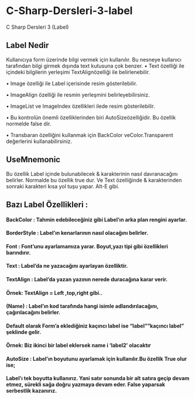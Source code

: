 # C-Sharp-Dersleri-3-label
C Sharp Dersleri 3 (Label)

## Label Nedir
Kullanıcıya form üzerinde bilgi vermek için kullanılır. Bu nesneye kullanıcı tarafından bilgi girmek dışında
text kutusuna çok benzer.
• Text özelliği ile içindeki bilgilerin yerleşimi TextAlignözelliği ile belirlenebilir.

• Image özelliği ile Label içerisinde resim gösterilebilir.

• ImageAlign özelliği ile resmin yerleşmini belirleyebilirsiniz.

• ImageList ve ImageIndex özellikleri ilede resim gösterilebilir.

• Bu kontrolün önemli özelliklerinden biri AutoSizeözelliğidir. Bu özellik normelde false dir.

• Transbaran özelliğini kullanmak için BackColor veColor.Transparent değerlerini
kullanabilirsiniz.

## UseMnemonic
Bu özellik Label içinde bulunabilecek & karakterinin nasıl davranacağını belirler. Normalde bu özellik
true dur. Ve Text özelliğinde & karakterinden sonraki karakteri kısa yol tuşu yapar. Alt-E gibi.

## Bazı Label Özellikleri :
#### BackColor : Tahmin edebileceğiniz gibi Label’ın arka plan rengini ayarlar.

#### BorderStyle : Label’ın kenarlarının nasıl olacağını belirler.

#### Font : Font’unu ayarlamamıza yarar. Boyut,yazı tipi gibi özellikleri barındırır.

#### Text : Label’da ne yazacağını ayarlayan özelliktir.

#### TextAlign : Label’da yazan yazının nerede duracağına karar verir.

#### Örnek:  TextAlign = Left ,top,right gibi..

#### (Name) : Label’ın kod tarafında hangi isimle adlandırılacağını, çağırılacağını belirler.

#### Default olarak Form’a eklediğiniz kaçıncı label ise “label””kaçıncı label” şeklinde gelir.

#### Örnek: Biz ikinci bir label eklersek name i ‘label2’ olacaktır

#### AutoSize : Label’ın boyutunu ayarlamak için kullanılır.Bu özellik True olur ise; 

#### Label’ı tek boyutta kullanırız. Yani satır sonunda bir alt satıra geçip devam etmez, sürekli sağa doğru yazmaya devam eder. False yaparsak serbestlik kazanırız.
